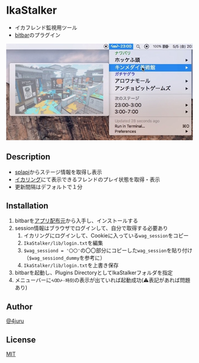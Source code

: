 # IkaStalker
* イカフレンド監視用ツール
* [bitbar](https://getbitbar.com)のプラグイン

![](lib/menu.jpg)

## Description
* [splapi](https://splapi.fetus.jp)からステージ情報を取得し表示
* [イカリング](https://splatoon.nintendo.net)にて表示できるフレンドのプレイ状態を取得・表示
* 更新間隔はデフォルトで１分

## Installation
1. bitbarを[アプリ配布元](https://github.com/matryer/bitbar/releases/latest)から入手し、インストールする
2. session情報はブラウザでログインして、自分で取得する必要あり
	1. イカリングにログインして、Cookieに入っている`wag_session`をコピー
	2. `IkaStalker/lib/login.txt`を編集
	3. `$wag_sessiond = '〇〇'`の〇〇部分にコピーした`wag_session`を貼り付け（`$wag_sessiond_dummy`を参考に）
	4. `IkaStalker/lib/login.txt`を上書き保存
3. bitbarを起動し、Plugins DirectoryとしてIkaStalkerフォルダを指定
4. メニューバーに`ᔦꙬᔨ-時刻`の表示が出ていれば起動成功(⚠️表記があれば問題あり)

## Author

[@4juru](https://twitter.com/4juru)

## License

[MIT](http://b4b4r07.mit-license.org)